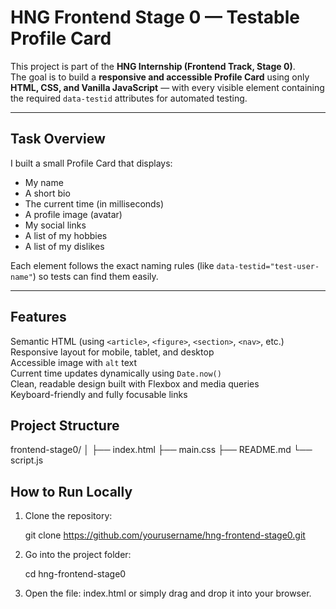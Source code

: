#  HNG Frontend Stage 0 — Testable Profile Card

This project is part of the **HNG Internship (Frontend Track, Stage 0)**.  
The goal is to build a **responsive and accessible Profile Card** using only **HTML, CSS, and Vanilla JavaScript** — with every visible element containing the required `data-testid` attributes for automated testing.

---

##  Task Overview

I built a small Profile Card that displays:
-  My name
-  A short bio
-  The current time (in milliseconds)
-  A profile image (avatar)
-  My social links
-  A list of my hobbies
-  A list of my dislikes

Each element follows the exact naming rules (like `data-testid="test-user-name"`) so tests can find them easily.

---

##  Features

Semantic HTML (using `<article>`, `<figure>`, `<section>`, `<nav>`, etc.)  
Responsive layout for mobile, tablet, and desktop  
Accessible image with `alt` text  
Current time updates dynamically using `Date.now()`  
Clean, readable design built with Flexbox and media queries  
Keyboard-friendly and fully focusable links


##  Project Structure

frontend-stage0/
│
├── index.html
├── main.css
├── README.md
└── script.js

##  How to Run Locally

1. Clone the repository:

   git clone https://github.com/yourusername/hng-frontend-stage0.git


2. Go into the project folder:

   cd hng-frontend-stage0


3. Open the file:
   index.html
   or simply drag and drop it into your browser.